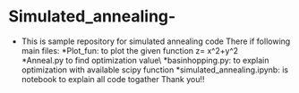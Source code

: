 # Simulated_annealing-
* This is sample repository for simulated annealing code
There if following main files:
*Plot_fun: to plot the given function z= x^2+y^2\
*Anneal.py to find optimization value\ 
*basinhopping.py: to explain optimization with available scipy function
*simulated_annealing.ipynb: is notebook to explain all code togather
Thank you!!
